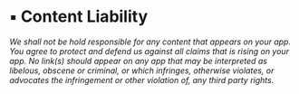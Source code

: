 # ▪ Content Liability

_We shall not be hold responsible for any content that appears on your app. You agree to protect and defend us against all claims that is rising on your app. No link(s) should appear on any app that may be interpreted as libelous, obscene or criminal, or which infringes, otherwise violates, or advocates the infringement or other violation of, any third party rights._
